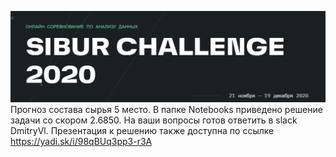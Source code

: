 ﻿![Sibur title](img/sibur.jpg)
Прогноз состава сырья 5 место.
В папке Notebooks приведено решение задачи со скором 2.6850. 
На ваши вопросы готов ответить в slack DmitryVl. 
Презентация к решению также доступна по ссылке https://yadi.sk/i/98qBUq3pp3-r3A
